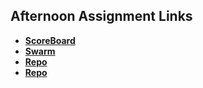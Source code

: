 ## Afternoon Assignment Links

* **[ScoreBoard](https://github.com/DavidLiamB/ScoreBoard)**
* **[Swarm](https://github.com/DavidLiamB/Swarm)**
* **[Repo](https://github.com/DavidLiamB/<ASSIGNMENT_REPO>)**
* **[Repo](https://github.com/DavidLiamB/<ASSIGNMENT_REPO>)**
